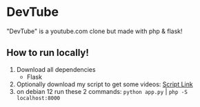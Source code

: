 # DevTube
"DevTube" is a youtube.com clone but made with php &amp; flask!

## How to run locally!

1. Download all dependencies
   - Flask
2. Optionally download my script to get some videos: [Script Link](https://github.com/nonbinarybyte/Youtube-Downloader.py)
3. on debian 12 run these 2 commands: `python app.py` | `php -S localhost:8000`
